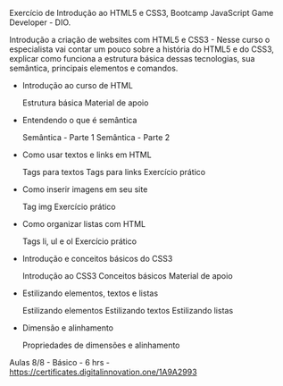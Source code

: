 
Exercício de Introdução ao HTML5 e CSS3, Bootcamp JavaScript Game Developer - DIO.


Introdução a criação de websites com HTML5 e CSS3 - Nesse curso o especialista vai contar um pouco sobre a história do HTML5 e do CSS3, explicar como funciona a estrutura básica dessas tecnologias, sua semântica, principais elementos e comandos.

- Introdução ao curso de HTML

    Estrutura básica
    Material de apoio
   
- Entendendo o que é semântica

    Semântica - Parte 1
    Semântica - Parte 2

- Como usar textos e links em HTML

    Tags para textos
    Tags para links
    Exercício prático

- Como inserir imagens em seu site

    Tag img
    Exercício prático

- Como organizar listas com HTML

    Tags li, ul e ol
    Exercício prático
    
- Introdução e conceitos básicos do CSS3

    Introdução ao CSS3
    Conceitos básicos
    Material de apoio

- Estilizando elementos, textos e listas

    Estilizando elementos
    Estilizando textos
    Estilizando listas

- Dimensão e alinhamento

    Propriedades de dimensões e alinhamento
    

Aulas 8/8 - Básico - 6 hrs - https://certificates.digitalinnovation.one/1A9A2993
